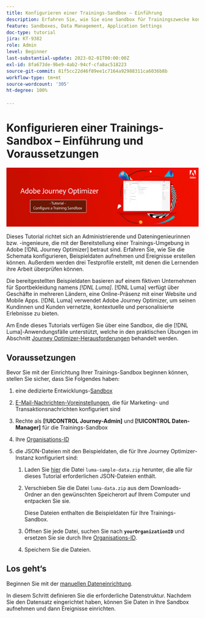 ```yaml
---
title: Konfigurieren einer Trainings-Sandbox – Einführung
description: Erfahren Sie, wie Sie eine Sandbox für Trainingszwecke konfigurieren. Führen Sie die erforderlichen Schritte aus, um die Schemata zu konfigurieren, Beispieldaten aufzunehmen und Ereignisse zu erstellen.
feature: Sandboxes, Data Management, Application Settings
doc-type: tutorial
jira: KT-9382
role: Admin
level: Beginner
last-substantial-update: 2023-02-01T00:00:00Z
exl-id: 8fa673de-9be9-4ab2-94cf-cfa8ac518223
source-git-commit: 81f5cc22d46f89ee1c7164a92988311ca6036b8b
workflow-type: tm+mt
source-wordcount: '305'
ht-degree: 100%

---
```


# Konfigurieren einer Trainings-Sandbox – Einführung und Voraussetzungen

![Banner-Tutorial – Konfigurieren einer Trainings-Sandbox](./assets/ajo-banner-configure-training-sandbox.png)

Dieses Tutorial richtet sich an Administrierende und Dateningenieurinnen bzw. -ingenieure, die mit der Bereitstellung einer Trainings-Umgebung in Adobe [!DNL Journey Optimizer] betraut sind. Erfahren Sie, wie Sie die Schemata konfigurieren, Beispieldaten aufnehmen und Ereignisse erstellen können. Außerdem werden drei Testprofile erstellt, mit denen die Lernenden ihre Arbeit überprüfen können.

Die bereitgestellten Beispieldaten basieren auf einem fiktiven Unternehmen für Sportbekleidung namens _[!DNL Luma]_. [!DNL Luma] verfügt über Geschäfte in mehreren Ländern, eine Online-Präsenz mit einer Website und Mobile Apps. [!DNL Luma] verwendet Adobe Journey Optimizer, um seinen Kundinnen und Kunden vernetzte, kontextuelle und personalisierte Erlebnisse zu bieten.

Am Ende dieses Tutorials verfügen Sie über eine Sandbox, die die [!DNL Luma]-Anwendungsfälle unterstützt, welche in den praktischen Übungen im Abschnitt [Journey Optimizer-Herausforderungen](/help/challenges/introduction-and-prerequisites.md) behandelt werden.

## Voraussetzungen

Bevor Sie mit der Einrichtung Ihrer Trainings-Sandbox beginnen können, stellen Sie sicher, dass Sie Folgendes haben:

1. eine dedizierte Entwicklungs-[Sandbox](https://experienceleague.adobe.com/docs/journey-optimizer-learn/tutorials/access-control/create-and-manage-sandboxes.html?lang=de)

1. [E-Mail-Nachrichten-Voreinstellungen](https://experienceleague.adobe.com/docs/journey-optimizer-learn/tutorials/configuration/channel-configuration/set-up-email-channel.html?lang=de), die für Marketing- und Transaktionsnachrichten konfiguriert sind

1. Rechte als **[!UICONTROL Journey-Admin]** und **[!UICONTROL Daten-Manager]** für die Trainings-Sandbox

1. Ihre [Organisations-ID](https://experienceleague.adobe.com/docs/core-services/interface/administration/organizations.html?lang=de)

1. die JSON-Dateien mit den Beispieldaten, die für Ihre Journey Optimizer-Instanz konfiguriert sind:

   1. Laden Sie [hier](/help/tutorial-configure-a-training-sandbox/assets/luma-data/luma-sample-data.zip) die Datei `luma-sample-data.zip` herunter, die alle für dieses Tutorial erforderlichen JSON-Dateien enthält.

   1. Verschieben Sie die Datei `luma-data.zip` aus dem Downloads-Ordner an den gewünschten Speicherort auf Ihrem Computer und entpacken Sie sie.

      Diese Dateien enthalten die Beispieldaten für Ihre Trainings-Sandbox.

   1. Öffnen Sie jede Datei, suchen Sie nach **`yourOrganizationID`** und ersetzen Sie sie durch Ihre [Organisations-ID](https://experienceleague.adobe.com/docs/core-services/interface/administration/organizations.html?lang=de).

   1. Speichern Sie die Dateien.

## Los geht‘s

Beginnen Sie mit der [manuellen Dateneinrichtung](/help/tutorial-configure-a-training-sandbox/manual-data-set-up.md).

In diesem Schritt definieren Sie die erforderliche Datenstruktur. Nachdem Sie den Datensatz eingerichtet haben, können Sie Daten in Ihre Sandbox aufnehmen und dann Ereignisse einrichten.
